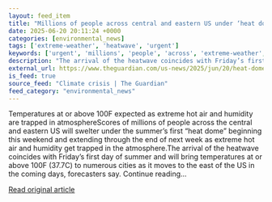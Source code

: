 ```yaml
---
layout: feed_item
title: "Millions of people across central and eastern US under ‘heat dome’ warning"
date: 2025-06-20 20:11:24 +0000
categories: [environmental_news]
tags: ['extreme-weather', 'heatwave', 'urgent']
keywords: ['urgent', 'millions', 'people', 'across', 'extreme-weather', 'heatwave']
description: "The arrival of the heatwave coincides with Friday’s first day of summer and will bring temperatures at or above 100F (37"
external_url: https://www.theguardian.com/us-news/2025/jun/20/heat-dome-warning-central-eastern-us
is_feed: true
source_feed: "Climate crisis | The Guardian"
feed_category: "environmental_news"
---
```


Temperatures at or above 100F expected as extreme hot air and humidity are trapped in atmosphereScores of millions of people across the central and eastern US will swelter under the summer’s first “heat dome” beginning this weekend and extending through the end of next week as extreme hot air and humidity get trapped in the atmosphere.The arrival of the heatwave coincides with Friday’s first day of summer and will bring temperatures at or above 100F (37.7C) to numerous cities as it moves to the east of the US in the coming days, forecasters say. Continue reading...

[Read original article](https://www.theguardian.com/us-news/2025/jun/20/heat-dome-warning-central-eastern-us)
